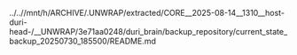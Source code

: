../..//mnt/h/ARCHIVE/.UNWRAP/extracted/CORE__2025-08-14__1310__host-duri-head-/__UNWRAP/3e71aa0248/duri_brain/backup_repository/current_state_backup_20250730_185500/README.md
